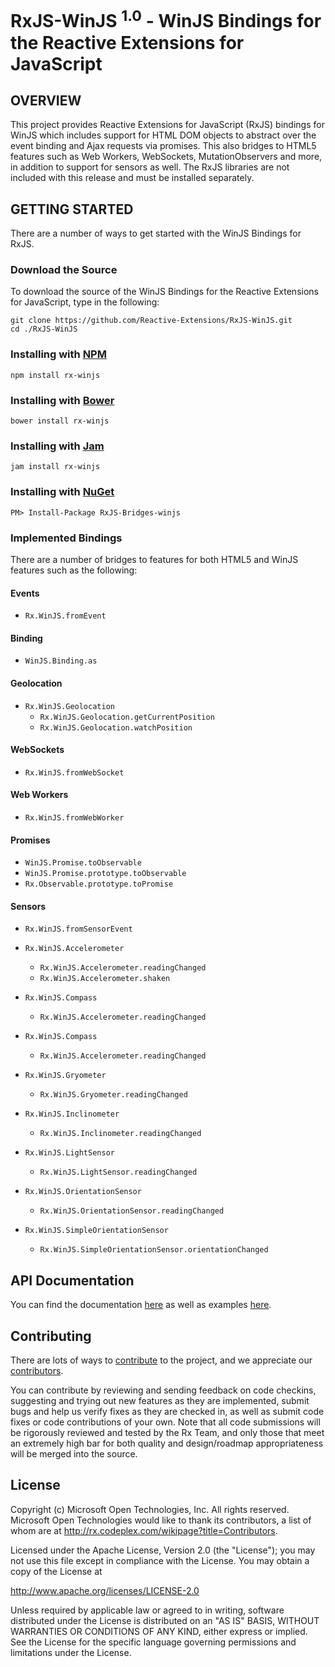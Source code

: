 RxJS-WinJS <sup>1.0</sup> - WinJS Bindings for the Reactive Extensions for JavaScript 
==========================================================
## OVERVIEW

This project provides Reactive Extensions for JavaScript (RxJS) bindings for WinJS which includes support for HTML DOM objects to abstract over the event binding and Ajax requests via promises.  This also bridges to HTML5 features such as Web Workers, WebSockets, MutationObservers and more, in addition to support for sensors as well.  The RxJS libraries are not included with this release and must be installed separately.

## GETTING STARTED

There are a number of ways to get started with the WinJS Bindings for RxJS.  

### Download the Source

To download the source of the WinJS Bindings for the Reactive Extensions for JavaScript, type in the following:

    git clone https://github.com/Reactive-Extensions/RxJS-WinJS.git
    cd ./RxJS-WinJS

### Installing with [NPM](https://npmjs.org/)

	npm install rx-winjs

### Installing with [Bower](http://bower.io/)

	bower install rx-winjs

### Installing with [Jam](http://jamjs.org/)
	
	jam install rx-winjs

### Installing with [NuGet](http://nuget.org)

	PM> Install-Package RxJS-Bridges-winjs	

### Implemented Bindings

There are a number of bridges to features for both HTML5 and WinJS features such as the following:

#### Events

* `Rx.WinJS.fromEvent`

#### Binding

* `WinJS.Binding.as`

#### Geolocation

* `Rx.WinJS.Geolocation`
	* `Rx.WinJS.Geolocation.getCurrentPosition`	
	* `Rx.WinJS.Geolocation.watchPosition`		

#### WebSockets

* `Rx.WinJS.fromWebSocket`

#### Web Workers

* `Rx.WinJS.fromWebWorker`

#### Promises

* `WinJS.Promise.toObservable`
* `WinJS.Promise.prototype.toObservable`
* `Rx.Observable.prototype.toPromise`

#### Sensors

* `Rx.WinJS.fromSensorEvent`

* `Rx.WinJS.Accelerometer`
	* `Rx.WinJS.Accelerometer.readingChanged`
	* `Rx.WinJS.Accelerometer.shaken`

* `Rx.WinJS.Compass`
	* `Rx.WinJS.Accelerometer.readingChanged`

* `Rx.WinJS.Compass`
	* `Rx.WinJS.Accelerometer.readingChanged`

* `Rx.WinJS.Gryometer`
	* `Rx.WinJS.Gryometer.readingChanged`

* `Rx.WinJS.Inclinometer`
	* `Rx.WinJS.Inclinometer.readingChanged`	

* `Rx.WinJS.LightSensor`
	* `Rx.WinJS.LightSensor.readingChanged`

* `Rx.WinJS.OrientationSensor`
	* `Rx.WinJS.OrientationSensor.readingChanged`

* `Rx.WinJS.SimpleOrientationSensor`
	* `Rx.WinJS.SimpleOrientationSensor.orientationChanged`	

##  API Documentation ##

You can find the documentation [here](https://github.com/Reactive-Extensions/RxJS-WinJS/tree/master/doc) as well as examples [here](https://github.com/Reactive-Extensions/RxJS-WinJS/tree/master/examples).

## Contributing ##

There are lots of ways to [contribute](https://github.com/Reactive-Extensions/rxjs-winjs/wiki/Contributing) to the project, and we appreciate our [contributors](https://github.com/Reactive-Extensions/rxjs-winjs/wiki/Contributors).

You can contribute by reviewing and sending feedback on code checkins, suggesting and trying out new features as they are implemented, submit bugs and help us verify fixes as they are checked in, as well as submit code fixes or code contributions of your own. Note that all code submissions will be rigorously reviewed and tested by the Rx Team, and only those that meet an extremely high bar for both quality and design/roadmap appropriateness will be merged into the source.

## License ##

Copyright (c) Microsoft Open Technologies, Inc.  All rights reserved.
Microsoft Open Technologies would like to thank its contributors, a list
of whom are at http://rx.codeplex.com/wikipage?title=Contributors.

Licensed under the Apache License, Version 2.0 (the "License"); you
may not use this file except in compliance with the License. You may
obtain a copy of the License at

http://www.apache.org/licenses/LICENSE-2.0

Unless required by applicable law or agreed to in writing, software
distributed under the License is distributed on an "AS IS" BASIS,
WITHOUT WARRANTIES OR CONDITIONS OF ANY KIND, either express or
implied. See the License for the specific language governing permissions
and limitations under the License.
